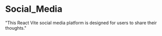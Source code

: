 # Social_Media
"This React Vite social media platform is designed for users to share their thoughts."
